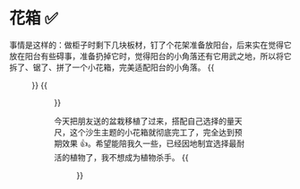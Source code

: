 # 花箱 ✅


<!--more-->
事情是这样的：做柜子时剩下几块板材，钉了个花架准备放阳台，后来实在觉得它放在阳台有些碍事，准备扔掉它时，觉得阳台的小角落还有它用武之地，所以将它拆了、锯了、拼了一个小花箱，完美适配阳台的小角落。
{{<figure src="https://jiangbao-1258001083.cos.ap-shanghai.myqcloud.com/huaxiang01.jpg" width="500" title="改造前后">}}
{{<figure src="https://jiangbao-1258001083.cos.ap-shanghai.myqcloud.com/huaxiang03.jpg" width="500" title="实际效果">}}

今天把朋友送的盆栽移植了过来，搭配自己选择的量天尺，这个沙生主题的小花箱就彻底完工了，完全达到预期效果 👍。希望能陪我久一些，已经因地制宜选择最耐活的植物了，我不想成为植物杀手。
{{<figure src="https://jiangbao-1258001083.cos.ap-shanghai.myqcloud.com/huaxiang02.jpg" width="500" title="最终状态">}}

